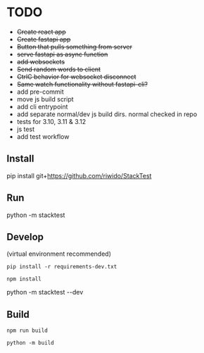 # TODO
* ~~Create react app~~
* ~~Create fastapi app~~
* ~~Button that pulls something from server~~
* ~~serve fastapi as async function~~
* ~~add websockets~~
* ~~Send random words to client~~
* ~~CtrlC behavior for websocket disconnect~~
* ~~Same watch functionality without fastapi-cli?~~
* add pre-commit
* move js build script
* add cli entrypoint
* add separate normal/dev js build dirs.  normal checked in repo
* tests for 3.10, 3.11 & 3.12
* js test
* add test workflow


## Install
pip install git+https://github.com/riwido/StackTest

## Run
python -m stacktest

## Develop
(virtual environment recommended)

`pip install -r requirements-dev.txt`

`npm install`

python -m stacktest --dev

## Build

`npm run build`

`python -m build`
